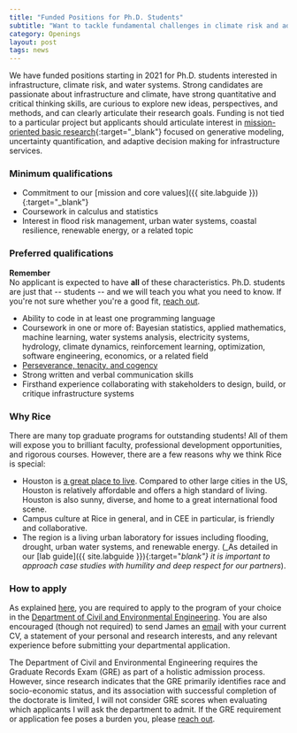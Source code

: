 ```yaml
---
title: "Funded Positions for Ph.D. Students"
subtitle: "Want to tackle fundamental challenges in climate risk and adaptive infrastructure?"
category: Openings
layout: post
tags: news
---
```


We have funded positions starting in 2021 for Ph.D. students interested in infrastructure, climate risk, and water systems.
Strong candidates are passionate about infrastructure and climate, have strong quantitative and critical thinking skills, are curious to explore new ideas, perspectives, and methods, and can clearly articulate their research goals.
Funding is not tied to a particular project but applicants should articulate interest in [mission-oriented basic research](https://en.wikipedia.org/wiki/Pasteur%27s_quadrant){:target="_blank"} focused on generative modeling, uncertainty quantification, and adaptive decision making for infrastructure services.

### Minimum qualifications

* Commitment to our [mission and core values]({{ site.labguide }}){:target="_blank"}
* Coursework in calculus and statistics
* Interest in flood risk management, urban water systems, coastal resilience, renewable energy, or a related topic

### Preferred qualifications

<div class="panel panel-default">
    <div class="panel-heading"><strong>Remember</strong></div>
    <div class="panel-body">
        No applicant is expected to have <strong>all</strong> of these characteristics.
        Ph.D. students are just that -- students -- and we will teach you what you need to know.
        If you're not sure whether you're a good fit, <a href="/contact">reach out</a>.
    </div>
</div>

* Ability to code in at least one programming language
* Coursework in one or more of: Bayesian statistics, applied mathematics, machine learning, water systems analysis, electricity systems, hydrology, climate dynamics, reinforcement learning, optimization, software engineering, economics, or a related field
* [Perseverance, tenacity, and cogency](http://matt.might.net/articles/successful-phd-students/)
* Strong written and verbal communication skills
* Firsthand experience collaborating with stakeholders to design, build, or critique infrastructure systems

### Why Rice

There are many top graduate programs for outstanding students!
All of them will expose you to brilliant faculty, professional development opportunities, and rigorous courses.
However, there are a few reasons why we think Rice is special:

* Houston is [a great place to live](https://engineering.rice.edu/about/living-houston). Compared to other large cities in the US, Houston is relatively affordable and offers a high standard of living. Houston is also sunny, diverse, and home to a great international food scene.
* Campus culture at Rice in general, and in CEE in particular, is friendly and collaborative.
* The region is a living urban laboratory for issues including flooding, drought, urban water systems, and renewable energy.
(_As detailed in our [lab guide]({{ site.labguide }}){:target="_blank"} it is important to approach case studies with humility and deep respect for our partners_).

### How to apply

As explained [here](/join-the-lab), you are required to apply to the program of your choice in the [Department of Civil and Environmental Engineering](https://cee.rice.edu/graduate-program/).
You are also encouraged (though not required) to send James an [email](/contact) with your current CV, a statement of your personal and research interests, and any relevant experience before submitting your departmental application.

The Department of Civil and Environmental Engineering requires the Graduate Records Exam (GRE) as part of a holistic admission process.
However, since research indicates that the GRE primarily identifies race and socio-economic status, and its association with successful completion of the doctorate is limited, I will not consider GRE scores when evaluating which applicants I will ask the department to admit.
If the GRE requirement or application fee poses a burden you, please [reach out](/contact).
